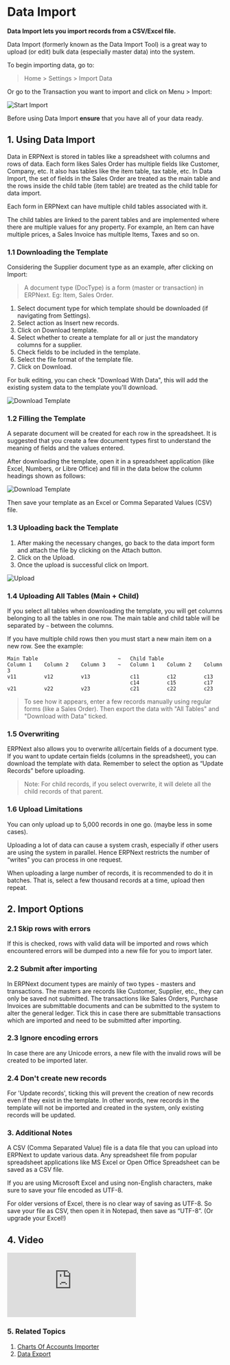 <!--add breadcrumbs-->

# Data Import

**Data Import lets you import records from a CSV/Excel file.**

Data Import (formerly known as the Data Import Tool) is a great way to upload (or edit) bulk data (especially master data) into the system.

To begin importing data, go to:

> Home > Settings > Import Data

Or go to the Transaction you want to import and click on Menu > Import:

<img alt="Start Import" class="screenshot" src="{{docs_base_url}}/assets/img/setup/data-import/data-import-1-new.png">

Before using Data Import **ensure** that you have all of your data ready.

## 1. Using Data Import

Data in ERPNext is stored in tables like a spreadsheet with columns and rows of data. Each form likes Sales Order has multiple fields like Customer, Company, etc. It also has tables like the item table, tax table, etc. In Data Import, the set of fields in the Sales Order are treated as the main table and the rows inside the child table (item table) are treated as the child table for data import.

Each form in ERPNext can have multiple child tables associated with it.

The child tables are linked to the parent tables and are implemented where there are multiple values for any property. For example, an Item can have multiple prices, a Sales Invoice has multiple Items, Taxes and so on.

### 1.1 Downloading the Template
Considering the Supplier document type as an example, after clicking on Import:

> A document type (DocType) is a form (master or transaction) in ERPNext. Eg: Item, Sales Order.

1. Select document type for which template should be downloaded (if navigating from Settings).
1. Select action as Insert new records.
1. Click on Download template.
1. Select whether to create a template for all or just the mandatory columns for a supplier.
1. Check fields to be included in the template.
1. Select the file format of the template file.
1. Click on Download.

  For bulk editing, you can check "Download With Data", this will add the existing system data to the template you'll download.
  
  <img alt="Download Template" class="screenshot" src="{{docs_base_url}}/assets/img/setup/data-import/data-import-steps.gif">

### 1.2 Filling the Template

A separate document will be created for each row in the spreadsheet. It is suggested that you create a few document types first to understand the meaning of fields and the values entered.

After downloading the template, open it in a spreadsheet application (like Excel, Numbers, or Libre Office) and fill in the data below the column headings shown as follows:

<img alt="Download Template" class="screenshot" src="{{docs_base_url}}/assets/img/setup/data-import/import-file.png">

Then save your template as an Excel or Comma Separated Values (CSV) file.

### 1.3 Uploading back the Template

1. After making the necessary changes, go back to the data import form and attach the file by clicking on the Attach button.
1. Click on the Upload.
1. Once the upload is successful click on Import.

  <img alt="Upload" class="screenshot" src="{{docs_base_url}}/assets/img/setup/data-import/data-import-4-new.png">

### 1.4 Uploading All Tables (Main + Child)

If you select all tables when downloading the template, you will get columns belonging to all the tables in
one row. The main table and child table will be separated by `~` between the columns.

If you have multiple child rows then you must start a new main item on a new
row. See the example:


    Main Table                          ~   Child Table
    Column 1    Column 2    Column 3    ~   Column 1    Column 2    Column 3
    v11         v12         v13             c11         c12         c13
                                            c14         c15         c17
    v21         v22         v23             c21         c22         c23

> To see how it appears, enter a few records manually using regular forms (like a Sales Order). Then export the data with "All Tables" and "Download with Data" ticked.

### 1.5 Overwriting

ERPNext also allows you to overwrite all/certain fields of a document type. If you want to
update certain fields (columns in the spreadsheet), you can download the template with data. Remember to
select the option as “Update Records” before uploading.

> Note: For child records, if you select overwrite, it will delete all the
child records of that parent.

### 1.6 Upload Limitations

You can only upload up to 5,000 records in one go. (maybe less in some cases).

Uploading a lot of data can cause a system crash, especially
if other users are using the system in parallel. Hence ERPNext restricts the
number of “writes” you can process in one request.

When uploading a large number of records, it is recommended to do it in batches. That is, select a few thousand records at a time, upload then repeat.

## 2. Import Options

### 2.1 Skip rows with errors
If this is checked, rows with valid data will be imported and rows which encountered errors will be dumped into a new file for you to import later.

### 2.2 Submit after importing
In ERPNext document types are mainly of two types - masters and transactions. The masters are records like Customer, Supplier, etc., they can only be saved not submitted. The transactions like Sales Orders, Purchase Invoices are submittable documents and can be submitted to the system to alter the general ledger. Tick this in case there are submittable transactions which are imported and need to be submitted after importing.

### 2.3 Ignore encoding errors
In case there are any Unicode errors, a new file with the invalid rows will be created to be imported later.

### 2.4 Don't create new records
For 'Update records', ticking this will prevent the creation of new records even if they exist in the template. In other words, new records in the template will not be imported and created in the system, only existing records will be updated. 

### 3. Additional Notes
A CSV (Comma Separated Value) file is a data file that you can upload into
ERPNext to update various data. Any spreadsheet file from popular spreadsheet
applications like MS Excel or Open Office Spreadsheet can be saved as a CSV
file.

If you are using Microsoft Excel and using non-English characters, make sure
to save your file encoded as UTF-8.

For older versions of Excel, there is no
clear way of saving as UTF-8. So save your file as CSV, then open it in
Notepad, then save as “UTF-8”. (Or upgrade your Excel!)

## 4. Video
<div class="embed-container">
    <iframe src="https://www.youtube.com/embed/Ta2Xx3QoK3E" frameborder="0" allowfullscreen></iframe>
</div>

### 5. Related Topics
1. [Charts Of Accounts Importer](/docs/user/manual/en/setting-up/chart-of-accounts-importer)
1. [Data Export](/docs/user/manual/en/setting-up/data/data-export)

